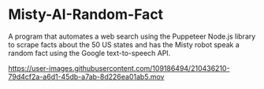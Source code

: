 # Misty-AI-Random-Fact
A program that automates a web search using the Puppeteer Node.js library to scrape facts about the 50 US states and has the Misty robot speak a random fact using the Google text-to-speech API. 

https://user-images.githubusercontent.com/109186494/210436210-79d4cf2a-a6d1-45db-a7ab-8d226ea01ab5.mov
